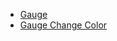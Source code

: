 - [Gauge](Gauge/gauge 'include :type=code')
- [Gauge Change Color](Gauge/gauge_change_color 'include :type=code')
